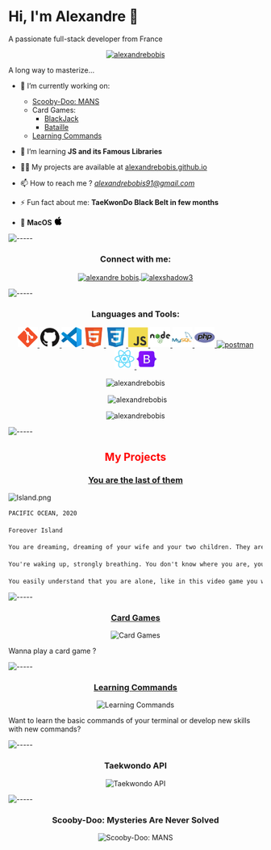 # Hi, I'm Alexandre 👋

A passionate full-stack developer from France 

<p align="center">
    <a href="https://github.com/ryo-ma/github-profile-trophy">
        <img src="https://github-profile-trophy.vercel.app/?username=alexandrebobis" alt="alexandrebobis" />
    </a>
</p>

A long way to masterize...

- 🔭 I’m currently working on:
  - [Scooby-Doo: MANS](https://github.com/AlexShadow3/ScoobyDooMANS)
  - Card Games:
    - [BlackJack](https://alexshadow3.github.io/Card_Games/BlackJack/index.html)
    - [Bataille](https://alexshadow3.github.io/Card_Games/Bataille/index.html)
  - [Learning Commands](https://github.com/alexshadow3/learning-commands)

- 🌱 I’m learning **JS and its Famous Libraries**

- 👨‍💻 My projects are available at [alexandrebobis.github.io](https://alexandrebobis.github.io)

- 📫 How to reach me ? *alexandrebobis91@gmail.com*

- ⚡ Fun fact about me: **TaeKwonDo Black Belt in few months**

- 💞️ **MacOS** <img width="17px" src="https://raw.githubusercontent.com/devicons/devicon/master/icons/apple/apple-original.svg" alt="Apple" />

![-----](https://raw.githubusercontent.com/andreasbm/readme/master/assets/lines/water.png)

<h3 align="center">Connect with me:</h3>
<p align="center">
    <a href="https://www.linkedin.com/in/alexandre-bobis/" target="blank">
        <img align="center" src="https://raw.githubusercontent.com/rahuldkjain/github-profile-readme-generator/master/src/images/icons/Social/linked-in-alt.svg" alt="alexandre bobis" height="30" width="40" />
    </a>
    <a href="https://codepen.io/AlexShadow3" target="blank">
        <img align="center" src="https://raw.githubusercontent.com/rahuldkjain/github-profile-readme-generator/master/src/images/icons/Social/codepen.svg" alt="alexshadow3" height="30" width="40" />
    </a>
</p>

![-----](https://raw.githubusercontent.com/andreasbm/readme/master/assets/lines/water.png)

<h3 align="center">Languages and Tools:</h3>
<p align="center"> 
    <a href="https://git-scm.com/" target="_blank" rel="noreferrer"> 
        <img src="https://raw.githubusercontent.com/devicons/devicon/master/icons/git/git-original.svg" alt="git" width="40" height="40"/>
    </a>
    <a href="https://github.com/" target="_blank" rel="noreferrer">
        <img src="https://raw.githubusercontent.com/devicons/devicon/master/icons/github/github-original.svg" alt="github" width="40" height="40"/>
    </a>
    <a href="https://code.visualstudio.com/" target="_blank" rel="noreferrer">
        <img src="https://raw.githubusercontent.com/devicons/devicon/master/icons/vscode/vscode-original.svg" alt="cplusplus" width="40" height="40"/>
    </a>
    <a href="https://www.w3.org/html/" target="_blank" rel="noreferrer">
        <img src="https://raw.githubusercontent.com/devicons/devicon/master/icons/html5/html5-original.svg" alt="html5" width="40" height="40"/>
    </a>
    <a href="https://www.w3schools.com/css/" target="_blank" rel="noreferrer">
        <img src="https://raw.githubusercontent.com/devicons/devicon/master/icons/css3/css3-original.svg" alt="css3" width="40" height="40"/>
    </a>
    <a href="https://developer.mozilla.org/en-US/docs/Web/JavaScript" target="_blank" rel="noreferrer">
        <img src="https://raw.githubusercontent.com/devicons/devicon/master/icons/javascript/javascript-original.svg" alt="javascript" width="40" height="40"/>
    </a>
    <a href="https://nodejs.org" target="_blank" rel="noreferrer">
        <img src="https://raw.githubusercontent.com/devicons/devicon/master/icons/nodejs/nodejs-original-wordmark.svg" alt="nodejs" width="40" height="40"/>
    </a>
    <a href="https://www.mysql.com/" target="_blank" rel="noreferrer">
        <img src="https://raw.githubusercontent.com/devicons/devicon/master/icons/mysql/mysql-original-wordmark.svg" alt="mysql" width="40" height="40"/>
    </a>
    <a href="https://www.php.net" target="_blank" rel="noreferrer">
        <img src="https://raw.githubusercontent.com/devicons/devicon/master/icons/php/php-original.svg" alt="php" width="40" height="40"/>
    </a>
    <a href="https://postman.com" target="_blank" rel="noreferrer">
        <img src="https://www.vectorlogo.zone/logos/getpostman/getpostman-icon.svg" alt="postman" width="40" height="40"/>
    </a>
    <a href="https://reactjs.org/" target="_blank" rel="noreferrer"> 
        <img src="https://raw.githubusercontent.com/devicons/devicon/master/icons/react/react-original.svg" alt="react" width="40" height="40"/>
    </a>
    <a href="https://getbootstrap.com" target="_blank" rel="noreferrer"> 
        <img src="https://raw.githubusercontent.com/devicons/devicon/master/icons/bootstrap/bootstrap-original.svg" alt="bootstrap" width="40" height="40"/>
    </a>
</p>

<p align="center">
    <img align="center" src="https://github-readme-stats.vercel.app/api/top-langs?username=alexandrebobis&show_icons=true&locale=en&layout=compact" alt="alexandrebobis" />
</p>

<p align="center">&nbsp;
    <img align="center" src="https://github-readme-stats.vercel.app/api?username=alexandrebobis&show_icons=true&locale=en" alt="alexandrebobis" />
</p>

<p align="center">
    <img align="center" src="https://github-readme-streak-stats.herokuapp.com/?user=alexandrebobis&" alt="alexandrebobis" />
</p>

![-----](https://raw.githubusercontent.com/andreasbm/readme/master/assets/lines/fire.png)

<h2 align="center" style="color:red">My Projects</h3>

<h3 align="center">
    <a href="https://alexshadow3.github.io/my_game/You%20are%20the%20last%20of%20them/index.html">You are the last of them</a>
</h3>

![Island.png](https://alexshadow3.github.io/my_game/images/island.png)

```md
PACIFIC OCEAN, 2020

Foreover Island

You are dreaming, dreaming of your wife and your two children. They are on a beach and you are taking a picture of them. But...

You're waking up, strongly breathing. You don't know where you are, you are looking around you but nothing, only a beach with sand, and a silent forest behind you.

You easily understand that you are alone, like in this video game you were playing when you were young.
```

![-----](https://raw.githubusercontent.com/andreasbm/readme/master/assets/lines/rainbow.png)

<h3 align="center">
    <a href="https://alexshadow3.github.io/Card_Games/BlackJack/index.html">Card Games</a>
</h3>

<div align="center">

![Card Games](https://64.media.tumblr.com/85778fe01f1294f6db30e127a7833cbe/tumblr_o5ab1tMnN41rrftcdo1_540.gif)
</div>

Wanna play a card game ?

![-----](https://raw.githubusercontent.com/andreasbm/readme/master/assets/lines/rainbow.png)

<h3 align="center">
    <a href="https://github.com/alexshadow3/learning-commands">Learning Commands</a>
</h3>

<div align="center">

![Learning Commands](https://upload.wikimedia.org/wikipedia/commons/thumb/b/b3/Terminalicon2.png/768px-Terminalicon2.png)
</div>

Want to learn the basic commands of your terminal or develop new skills with new commands?

![-----](https://raw.githubusercontent.com/andreasbm/readme/master/assets/lines/rainbow.png)

<h3 align="center">Taekwondo API</h3>
<div align="center">

![Taekwondo API](https://github-readme-stats.vercel.app/api/pin/?username=AlexShadow3&repo=TaeKwonDo_API)
</div>

![-----](https://raw.githubusercontent.com/andreasbm/readme/master/assets/lines/rainbow.png)

<h3 align="center">Scooby-Doo: Mysteries Are Never Solved</h3>
<div align="center">

![Scooby-Doo: MANS](https://github-readme-stats.vercel.app/api/pin/?username=AlexShadow3&repo=ScoobyDooMANS)
</div>
